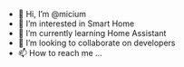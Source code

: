 - 👋 Hi, I’m @micium 
- 👀 I’m interested in Smart Home
- 🌱 I’m currently learning Home Assistant
- 💞️ I’m looking to collaborate on developers
- 📫 How to reach me ...

<!---
micium/micium is a ✨ special ✨ repository because its `README.md` (this file) appears on your GitHub profile.
You can click the Preview link to take a look at your changes.
--->
